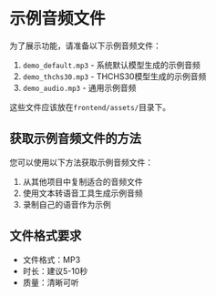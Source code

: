 # 示例音频文件

为了展示功能，请准备以下示例音频文件：

1. `demo_default.mp3` - 系统默认模型生成的示例音频
2. `demo_thchs30.mp3` - THCHS30模型生成的示例音频
3. `demo_audio.mp3` - 通用示例音频

这些文件应该放在`frontend/assets/`目录下。

## 获取示例音频文件的方法

您可以使用以下方法获取示例音频文件：

1. 从其他项目中复制适合的音频文件
2. 使用文本转语音工具生成示例音频
3. 录制自己的语音作为示例

## 文件格式要求

- 文件格式：MP3
- 时长：建议5-10秒
- 质量：清晰可听 